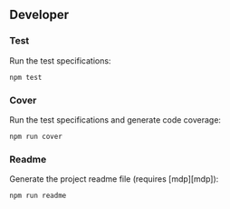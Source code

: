 ## Developer

### Test

Run the test specifications:

```
npm test
```

### Cover

Run the test specifications and generate code coverage:

```
npm run cover
```


### Readme

Generate the project readme file (requires [mdp][mdp]):

```
npm run readme
```
